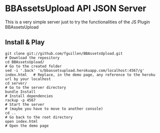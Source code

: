 # BBAssetsUpload API JSON Server

This is a very simple server just to try the functionalities of the JS Plugin BBAssetsUpload

## Install & Play

    git clone git://github.com/fguillen/BBAssetsUpload.git                        # Download the repository
    cd BBAssetsUpload/                                                            # Go to the created folder
    sed -i '.back' 's/bbassetsupload.herokuapp.com/localhost:4567/g' index.html   # Replace, in the demo page, any reference to the heroku url by your localhost
    cd server/                                                                    # Go to the server directory
    bundle Install                                                                # Install dependencies
    rackup -p 4567                                                                # Start the server
    # (maybe you have to move to another console)
    cd ..                                                                         # Go back to the root directory
    open index.html                                                               # Open the demo page


